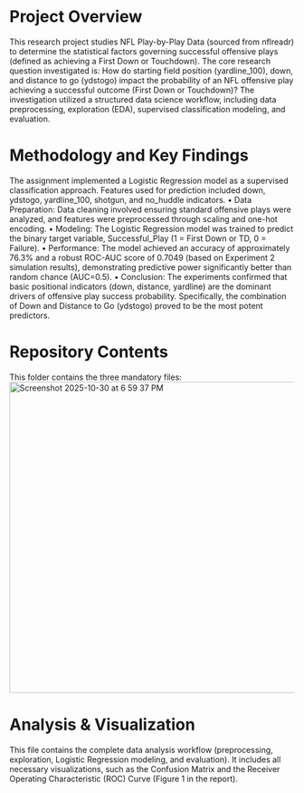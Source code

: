 # Project Overview
This research project studies NFL Play-by-Play Data (sourced from nflreadr) to determine the statistical factors governing successful offensive plays (defined as achieving a First Down or Touchdown).
The core research question investigated is:
How do starting field position (yardline_100), down, and distance to go (ydstogo) impact the probability of an NFL offensive play achieving a successful outcome (First Down or Touchdown)?
The investigation utilized a structured data science workflow, including data preprocessing, exploration (EDA), supervised classification modeling, and evaluation.
# Methodology and Key Findings
The assignment implemented a Logistic Regression model as a supervised classification approach. Features used for prediction included down, ydstogo, yardline_100, shotgun, and no_huddle indicators.
• Data Preparation: Data cleaning involved ensuring standard offensive plays were analyzed, and features were preprocessed through scaling and one-hot encoding.
• Modeling: The Logistic Regression model was trained to predict the binary target variable, Successful_Play (1 = First Down or TD, 0 = Failure).
• Performance: The model achieved an accuracy of approximately 76.3% and a robust ROC-AUC score of 0.7049 (based on Experiment 2 simulation results), demonstrating predictive power significantly better than random chance (AUC=0.5).
• Conclusion: The experiments confirmed that basic positional indicators (down, distance, yardline) are the dominant drivers of offensive play success probability. Specifically, the combination of Down and Distance to Go (ydstogo) proved to be the most potent predictors.
# Repository Contents
This folder contains the three mandatory files:
<img width="732" height="549" alt="Screenshot 2025-10-30 at 6 59 37 PM" src="https://github.com/user-attachments/assets/a2d61fca-f6ab-4709-9a61-987fa607420f" />



# Analysis & Visualization
This file contains the complete data analysis workflow (preprocessing, exploration, Logistic Regression modeling, and evaluation). It includes all necessary visualizations, such as the Confusion Matrix and the Receiver Operating Characteristic (ROC) Curve (Figure 1 in the report).

